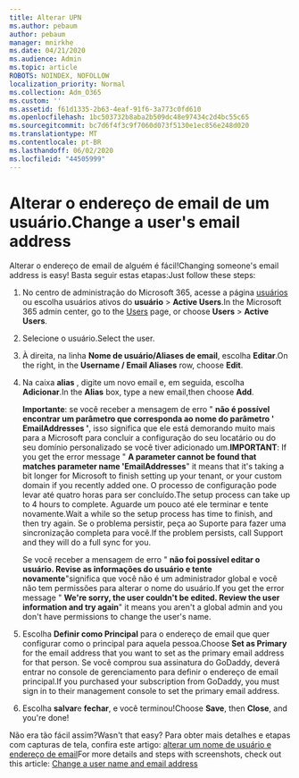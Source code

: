```yaml
---
title: Alterar UPN
ms.author: pebaum
author: pebaum
manager: mnirkhe
ms.date: 04/21/2020
ms.audience: Admin
ms.topic: article
ROBOTS: NOINDEX, NOFOLLOW
localization_priority: Normal
ms.collection: Adm_O365
ms.custom: ''
ms.assetid: f61d1335-2b63-4eaf-91f6-3a773c0fd610
ms.openlocfilehash: 1bc503732b8aba2b509dc48e97434c2d4bc55c65
ms.sourcegitcommit: bc7d6f4f3c9f7060d073f5130e1ec856e248d020
ms.translationtype: MT
ms.contentlocale: pt-BR
ms.lasthandoff: 06/02/2020
ms.locfileid: "44505999"
---
```

# <a name="change-a-users-email-address"></a><span data-ttu-id="7a6cf-102">Alterar o endereço de email de um usuário.</span><span class="sxs-lookup"><span data-stu-id="7a6cf-102">Change a user's email address</span></span>

<span data-ttu-id="7a6cf-103">Alterar o endereço de email de alguém é fácil!</span><span class="sxs-lookup"><span data-stu-id="7a6cf-103">Changing someone's email address is easy!</span></span> <span data-ttu-id="7a6cf-104">Basta seguir estas etapas:</span><span class="sxs-lookup"><span data-stu-id="7a6cf-104">Just follow these steps:</span></span>
  
1. <span data-ttu-id="7a6cf-105">No centro de administração do Microsoft 365, acesse a página [usuários](https://go.microsoft.com/fwlink/p/?linkid=834822) ou escolha usuários ativos do **usuário** \> **Active Users**.</span><span class="sxs-lookup"><span data-stu-id="7a6cf-105">In the Microsoft 365 admin center, go to the [Users](https://go.microsoft.com/fwlink/p/?linkid=834822) page, or choose **Users** \> **Active Users**.</span></span>
    
2. <span data-ttu-id="7a6cf-106">Selecione o usuário.</span><span class="sxs-lookup"><span data-stu-id="7a6cf-106">Select the user.</span></span>
    
3. <span data-ttu-id="7a6cf-107">À direita, na linha **Nome de usuário/Aliases de email**, escolha **Editar**.</span><span class="sxs-lookup"><span data-stu-id="7a6cf-107">On the right, in the **Username / Email Aliases** row, choose **Edit**.</span></span>
    
4. <span data-ttu-id="7a6cf-108">Na caixa **alias** , digite um novo email e, em seguida, escolha **Adicionar**.</span><span class="sxs-lookup"><span data-stu-id="7a6cf-108">In the **Alias** box, type a new email,then choose **Add**.</span></span>
    
    <span data-ttu-id="7a6cf-109">**Importante**: se você receber a mensagem de erro " **não é possível encontrar um parâmetro que corresponda ao nome do parâmetro ' EmailAddresses '**, isso significa que ele está demorando muito mais para a Microsoft para concluir a configuração do seu locatário ou do seu domínio personalizado se você tiver adicionado um.</span><span class="sxs-lookup"><span data-stu-id="7a6cf-109">**IMPORTANT**: If you get the error message " **A parameter cannot be found that matches parameter name 'EmailAddresses**" it means that it's taking a bit longer for Microsoft to finish setting up your tenant, or your custom domain if you recently added one.</span></span> <span data-ttu-id="7a6cf-110">O processo de configuração pode levar até quatro horas para ser concluído.</span><span class="sxs-lookup"><span data-stu-id="7a6cf-110">The setup process can take up to 4 hours to complete.</span></span> <span data-ttu-id="7a6cf-111">Aguarde um pouco até ele terminar e tente novamente.</span><span class="sxs-lookup"><span data-stu-id="7a6cf-111">Wait a while so the setup process has time to finish, and then try again.</span></span> <span data-ttu-id="7a6cf-112">Se o problema persistir, peça ao Suporte para fazer uma sincronização completa para você.</span><span class="sxs-lookup"><span data-stu-id="7a6cf-112">If the problem persists, call Support and they will do a full sync for you.</span></span>
    
    <span data-ttu-id="7a6cf-113">Se você receber a mensagem de erro " **não foi possível editar o usuário. Revise as informações do usuário e tente novamente**"significa que você não é um administrador global e você não tem permissões para alterar o nome do usuário.</span><span class="sxs-lookup"><span data-stu-id="7a6cf-113">If you get the error message " **We're sorry, the user couldn't be edited. Review the user information and try again**" it means you aren't a global admin and you don't have permissions to change the user's name.</span></span>
    
5. <span data-ttu-id="7a6cf-114">Escolha **Definir como Principal** para o endereço de email que quer configurar como o principal para aquela pessoa.</span><span class="sxs-lookup"><span data-stu-id="7a6cf-114">Choose **Set as Primary** for the email address that you want to set as the primary email address for that person.</span></span> <span data-ttu-id="7a6cf-115">Se você comprou sua assinatura do GoDaddy, deverá entrar no console de gerenciamento para definir o endereço de email principal.</span><span class="sxs-lookup"><span data-stu-id="7a6cf-115">If you purchased your subscription from GoDaddy, you must sign in to their management console to set the primary email address.</span></span> 
    
6. <span data-ttu-id="7a6cf-116">Escolha **salvar**e **fechar**, e você terminou!</span><span class="sxs-lookup"><span data-stu-id="7a6cf-116">Choose **Save**, then **Close**, and you're done!</span></span>
    
<span data-ttu-id="7a6cf-117">Não era tão fácil assim?</span><span class="sxs-lookup"><span data-stu-id="7a6cf-117">Wasn't that easy?</span></span> <span data-ttu-id="7a6cf-118">Para obter mais detalhes e etapas com capturas de tela, confira este artigo: [alterar um nome de usuário e endereço de email](https://docs.microsoft.com/microsoft-365/admin/add-users/change-a-user-name-and-email-address)</span><span class="sxs-lookup"><span data-stu-id="7a6cf-118">For more details and steps with screenshots, check out this article: [Change a user name and email address](https://docs.microsoft.com/microsoft-365/admin/add-users/change-a-user-name-and-email-address)</span></span>
  

